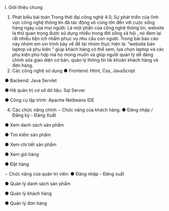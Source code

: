 I. Giới thiệu chung
1. Phát biểu bài toán
Trong thời đại công nghệ 4.0, Sự phát triển của lĩnh vực công nghệ thông tin đã tác động
vô cùng lớn đến với cuộc sống hàng ngày của mọi người. Là một phần của công nghệ
thông tin, website là thứ quan trọng được sử dụng nhiều trong đời sống xã hội , nó đem
lại rất nhiều tiện ích nhằm phục vụ nhu cầu con người. Trong bài báo cáo này nhóm em
xin trình bày về đề tài nhóm thực hiện là: “website bán laptop và phụ kiện ” giúp khách
hàng có thể xem, lựa chọn laptop và các phụ kiện phù hợp mà họ mong muốn và giúp
người quản lý dễ dàng chỉnh sửa giao diện cơ bản, quản lý thông tin tài khoản khách
hàng và đơn hàng.
2. Các công nghệ sử dụng
● Frontend:
    Html, Css, JavaScript

● Backend: Java Servlet

● Hệ quản trị cơ sở dữ liệu: Sql Server

● Công cụ lập trình: Apache Netbeans IDE

4. Các chức năng chính
− Chức năng của khách hàng:
  ● Đăng nhập / Đăng ký - Đăng Xuất

  ● Xem danh sách sản phẩm

  ● Tìm kiếm sản phẩm

  ● Xem chi tiết sản phẩm

  ● Xem giỏ hàng

  ● Đặt hàng

− Chức năng của quản trị viên:
  ● Đăng nhập - Đăng xuất

  ● Quản lý danh sách sản phẩm

  ● Quản lý khách hàng

  ● Quản lý đơn hàng
